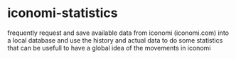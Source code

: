 # iconomi-statistics
frequently request and save available data from iconomi (iconomi.com) into a local database and use the history and actual data to do some statistics that can be usefull to have a global idea of the movements in iconomi
